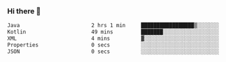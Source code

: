 ### Hi there 👋

<!--START_SECTION:waka-->

```txt
Java                       2 hrs 1 min     █████████████████▒░░░░░░░   68.89 %
Kotlin                     49 mins         ███████░░░░░░░░░░░░░░░░░░   27.95 %
XML                        4 mins          ▓░░░░░░░░░░░░░░░░░░░░░░░░   02.32 %
Properties                 0 secs          ░░░░░░░░░░░░░░░░░░░░░░░░░   00.44 %
JSON                       0 secs          ░░░░░░░░░░░░░░░░░░░░░░░░░   00.40 %
```

<!--END_SECTION:waka-->

<!--
**jerry-shao/jerry-shao** is a ✨ _special_ ✨ repository because its `README.md` (this file) appears on your GitHub profile.

Here are some ideas to get you started:

- 🔭 I’m currently working on ...
- 🌱 I’m currently learning ...
- 👯 I’m looking to collaborate on ...
- 🤔 I’m looking for help with ...
- 💬 Ask me about ...
- 📫 How to reach me: ...
- 😄 Pronouns: ...
- ⚡ Fun fact: ...
-->
